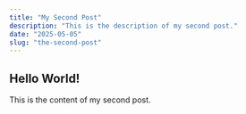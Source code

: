 ```yaml
---
title: "My Second Post"
description: "This is the description of my second post."
date: "2025-05-05"
slug: "the-second-post"
---
```


## Hello World!

This is the content of my second post.
